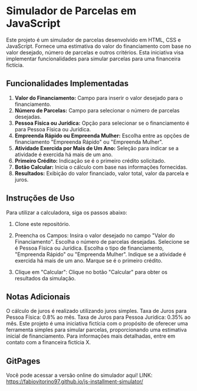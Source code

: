 # Simulador de Parcelas em JavaScript
Este projeto é um simulador de parcelas desenvolvido em HTML, CSS e JavaScript. Fornece uma estimativa do valor do financiamento com base no valor desejado, número de parcelas e outros critérios. Esta iniciativa visa implementar funcionalidades para simular parcelas para uma financeira fictícia.

## Funcionalidades Implementadas

1. **Valor do Financiamento:** Campo para inserir o valor desejado para o financiamento.
2. **Número de Parcelas:** Campo para selecionar o número de parcelas desejadas.
3. **Pessoa Física ou Jurídica:** Opção para selecionar se o financiamento é para Pessoa Física ou Jurídica.
4. **Empreenda Rápido ou Empreenda Mulher:** Escolha entre as opções de financiamento "Empreenda Rápido" ou "Empreenda Mulher".
5. **Atividade Exercida por Mais de Um Ano:** Seleção para indicar se a atividade é exercida há mais de um ano.
6. **Primeiro Crédito:** Indicação se é o primeiro crédito solicitado.
7. **Botão Calcular:** Inicia o cálculo com base nas informações fornecidas.
8. **Resultados:** Exibição do valor financiado, valor total, valor da parcela e juros.

## Instruções de Uso
Para utilizar a calculadora, siga os passos abaixo:
1. Clone este repositório.
2. Preencha os Campos:
    Insira o valor desejado no campo "Valor do Financiamento".
    Escolha o número de parcelas desejadas.
    Selecione se é Pessoa Física ou Jurídica.
    Escolha o tipo de financiamento, "Empreenda Rápido" ou "Empreenda Mulher".
    Indique se a atividade é exercida há mais de um ano.
    Marque se é o primeiro crédito.
    
3. Clique em "Calcular":
    Clique no botão "Calcular" para obter os resultados da simulação.

## Notas Adicionais
O cálculo de juros é realizado utilizando juros simples.
Taxa de Juros para Pessoa Física: 0.8% ao mês.
Taxa de Juros para Pessoa Jurídica: 0.35% ao mês.
Este projeto é uma iniciativa fictícia com o propósito de oferecer uma ferramenta simples para simular parcelas, proporcionando uma estimativa inicial de financiamento. Para informações mais detalhadas, entre em contato com a financeira fictícia X.

## GitPages
Você pode acessar a versão online do simulador aqui!
LINK: https://fabiovitorino97.github.io/js-installment-simulator/
